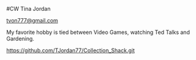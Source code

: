 #CW
Tina Jordan

tvon777@gmail.com

My favorite hobby is tied between Video Games, watching Ted Talks and Gardening.

https://github.com/TJordan77/Collection_Shack.git

